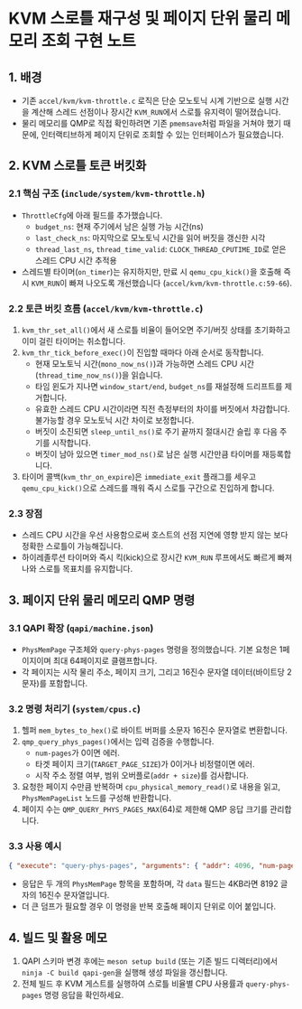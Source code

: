 # KVM 스로틀 재구성 및 페이지 단위 물리 메모리 조회 구현 노트

## 1. 배경
- 기존 `accel/kvm/kvm-throttle.c` 로직은 단순 모노토닉 시계 기반으로 실행 시간을 계산해 스레드 선점이나 장시간 `KVM_RUN`에서 스로틀 유지력이 떨어졌습니다.
- 물리 메모리를 QMP로 직접 확인하려면 기존 `pmemsave`처럼 파일을 거쳐야 했기 때문에, 인터랙티브하게 페이지 단위로 조회할 수 있는 인터페이스가 필요했습니다.

## 2. KVM 스로틀 토큰 버킷화
### 2.1 핵심 구조 (`include/system/kvm-throttle.h`)
- `ThrottleCfg`에 아래 필드를 추가했습니다.
  - `budget_ns`: 현재 주기에서 남은 실행 가능 시간(ns)
  - `last_check_ns`: 마지막으로 모노토닉 시간을 읽어 버짓을 갱신한 시각
  - `thread_last_ns`, `thread_time_valid`: `CLOCK_THREAD_CPUTIME_ID`로 얻은 스레드 CPU 시간 추적용
- 스레드별 타이머(`on_timer`)는 유지하지만, 만료 시 `qemu_cpu_kick()`을 호출해 즉시 `KVM_RUN`이 빠져 나오도록 개선했습니다 (`accel/kvm/kvm-throttle.c:59-66`).

### 2.2 토큰 버킷 흐름 (`accel/kvm/kvm-throttle.c`)
1. `kvm_thr_set_all()`에서 새 스로틀 비율이 들어오면 주기/버짓 상태를 초기화하고 이미 걸린 타이머는 취소합니다.
2. `kvm_thr_tick_before_exec()`이 진입할 때마다 아래 순서로 동작합니다.
   - 현재 모노토닉 시간(`mono_now_ns()`)과 가능하면 스레드 CPU 시간(`thread_time_now_ns()`)을 읽습니다.
   - 타임 윈도가 지나면 `window_start/end`, `budget_ns`를 재설정해 드리프트를 제거합니다.
   - 유효한 스레드 CPU 시간이라면 직전 측정부터의 차이를 버짓에서 차감합니다. 불가능할 경우 모노토닉 시간 차이로 보정합니다.
   - 버짓이 소진되면 `sleep_until_ns()`로 주기 끝까지 절대시간 슬립 후 다음 주기를 시작합니다.
   - 버짓이 남아 있으면 `timer_mod_ns()`로 남은 실행 시간만큼 타이머를 재등록합니다.
3. 타이머 콜백(`kvm_thr_on_expire`)은 `immediate_exit` 플래그를 세우고 `qemu_cpu_kick()`으로 스레드를 깨워 즉시 스로틀 구간으로 진입하게 합니다.

### 2.3 장점
- 스레드 CPU 시간을 우선 사용함으로써 호스트의 선점 지연에 영향 받지 않는 보다 정확한 스로틀이 가능해집니다.
- 하이레졸루션 타이머와 즉시 킥(kick)으로 장시간 `KVM_RUN` 루프에서도 빠르게 빠져나와 스로틀 목표치를 유지합니다.

## 3. 페이지 단위 물리 메모리 QMP 명령
### 3.1 QAPI 확장 (`qapi/machine.json`)
- `PhysMemPage` 구조체와 `query-phys-pages` 명령을 정의했습니다. 기본 요청은 1페이지이며 최대 64페이지로 클램프합니다.
- 각 페이지는 시작 물리 주소, 페이지 크기, 그리고 16진수 문자열 데이터(바이트당 2문자)를 포함합니다.

### 3.2 명령 처리기 (`system/cpus.c`)
1. 헬퍼 `mem_bytes_to_hex()`로 바이트 버퍼를 소문자 16진수 문자열로 변환합니다.
2. `qmp_query_phys_pages()`에서는 입력 검증을 수행합니다.
   - `num-pages`가 0이면 에러.
   - 타겟 페이지 크기(`TARGET_PAGE_SIZE`)가 0이거나 비정렬이면 에러.
   - 시작 주소 정렬 여부, 범위 오버플로(`addr + size`)를 검사합니다.
3. 요청한 페이지 수만큼 반복하며 `cpu_physical_memory_read()`로 내용을 읽고, `PhysMemPageList` 노드를 구성해 반환합니다.
4. 페이지 수는 `QMP_QUERY_PHYS_PAGES_MAX`(64)로 제한해 QMP 응답 크기를 관리합니다.

### 3.3 사용 예시
```json
{ "execute": "query-phys-pages", "arguments": { "addr": 4096, "num-pages": 2 } }
```
- 응답은 두 개의 `PhysMemPage` 항목을 포함하며, 각 `data` 필드는 4KB라면 8192 글자의 16진수 문자열입니다.
- 더 큰 덤프가 필요할 경우 이 명령을 반복 호출해 페이지 단위로 이어 붙입니다.

## 4. 빌드 및 활용 메모
1. QAPI 스키마 변경 후에는 `meson setup build` (또는 기존 빌드 디렉터리)에서 `ninja -C build qapi-gen`을 실행해 생성 파일을 갱신합니다.
2. 전체 빌드 후 KVM 게스트를 실행하여 스로틀 비율별 CPU 사용률과 `query-phys-pages` 명령 응답을 확인하세요.

